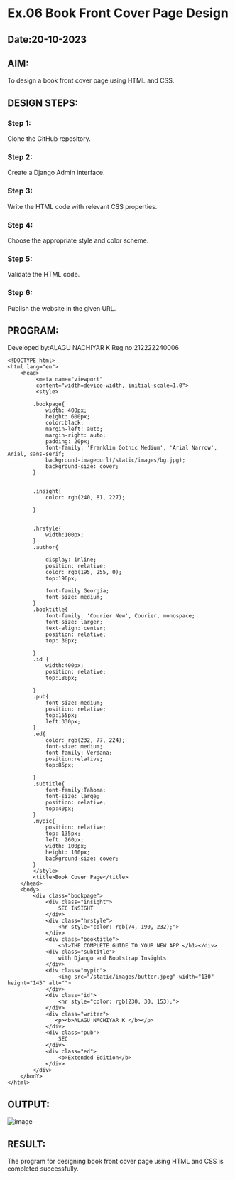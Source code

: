 # Ex.06 Book Front Cover Page Design
## Date:20-10-2023
## AIM:
To design a book front cover page using HTML and CSS.

## DESIGN STEPS:

### Step 1:
Clone the GitHub repository.

### Step 2:
Create a Django Admin interface.

### Step 3:
Write the HTML code with relevant CSS properties.

### Step 4:
Choose the appropriate style and color scheme.

### Step 5:
Validate the HTML code.

### Step 6:
Publish the website in the given URL.

## PROGRAM:
Developed by:ALAGU NACHIYAR K
Reg no:212222240006
```
<!DOCTYPE html>
<html lang="en">
    <head>
         <meta name="viewport" 
         content="width=device-width, initial-scale=1.0">
         <style>

        .bookpage{
            width: 400px;
            height: 600px;
            color:black;
            margin-left: auto;
            margin-right: auto;
            padding: 20px;
            font-family: 'Franklin Gothic Medium', 'Arial Narrow', Arial, sans-serif;
            background-image:url(/static/images/bg.jpg);
            background-size: cover;
        }
            

        .insight{
            color: rgb(240, 81, 227);

        }

        
        .hrstyle{
            width:100px;
        }
        .author{
        
            display: inline;
            position: relative;
            color: rgb(195, 255, 0);
            top:190px;
            
            font-family:Georgia;
            font-size: medium;
        }
        .booktitle{
            font-family: 'Courier New', Courier, monospace;
            font-size: larger;
            text-align: center;
            position: relative;
            top: 30px;
        
        }
        .id {
            width:400px;
            position: relative;
            top:180px;
            
        }
        .pub{
            font-size: medium;
            position: relative;
            top:155px;
            left:330px;
        }
        .ed{
            color: rgb(232, 77, 224);
            font-size: medium;
            font-family: Verdana;
            position:relative;
            top:85px;

        }
        .subtitle{
            font-family:Tahoma;
            font-size: large;
            position: relative;
            top:40px;
        }
        .mypic{
            position: relative;
            top: 135px;
            left: 260px;
            width: 100px;
            height: 100px;
            background-size: cover;
        }
        </style>
        <title>Book Cover Page</title>
    </head>
    <body>
        <div class="bookpage">
            <div class="insight">
                SEC INSIGHT
            </div>
            <div class="hrstyle">
                <hr style="color: rgb(74, 190, 232);">
            </div>
            <div class="booktitle">
                <h1>THE COMPLETE GUIDE TO YOUR NEW APP </h1></div>
            <div class="subtitle">
                with Django and Bootstrap Insights
            </div>
            <div class="mypic">
                <img src="/static/images/butter.jpeg" width="130" height="145" alt="">
            </div>
            <div class="id">
                <hr style="color: rgb(230, 30, 153);">
            </div>
            <div class="writer">
               <p><b>ALAGU NACHIYAR K </b></p>
            </div>
            <div class="pub">
                SEC
            </div>
            <div class="ed">
                <b>Extended Edition</b>
            </div>
        </div>
    </bodY>
</html>
```
## OUTPUT:
![image](https://github.com/Nachiyarr/cover/assets/113497340/9af0bae6-4abd-487b-ba38-7613142f332e)





## RESULT:
The program for designing book front cover page using HTML and CSS is completed successfully.
